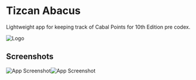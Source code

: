 
# Tizcan Abacus

Lightweight app for keeping track of Cabal Points for 10th Edition pre codex.




![Logo](https://i.imgur.com/bAUZHiD.png)


## Screenshots

![App Screenshot](https://i.imgur.com/fDDDOhS.jpeg)![App Screenshot](https://i.imgur.com/YLxu13a.jpeg)

